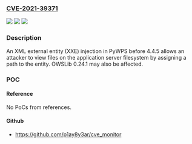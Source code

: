 ### [CVE-2021-39371](https://cve.mitre.org/cgi-bin/cvename.cgi?name=CVE-2021-39371)
![](https://img.shields.io/static/v1?label=Product&message=n%2Fa&color=blue)
![](https://img.shields.io/static/v1?label=Version&message=n%2Fa&color=blue)
![](https://img.shields.io/static/v1?label=Vulnerability&message=n%2Fa&color=brighgreen)

### Description

An XML external entity (XXE) injection in PyWPS before 4.4.5 allows an attacker to view files on the application server filesystem by assigning a path to the entity. OWSLib 0.24.1 may also be affected.

### POC

#### Reference
No PoCs from references.

#### Github
- https://github.com/p1ay8y3ar/cve_monitor

